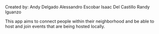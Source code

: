 Created by:
Andy Delgado
Alessandro Escobar
Isaac Del Castillo
Randy Iguanzo

This app aims to connect people within their neighborhood and be able to host and join events that are being hosted locally.
